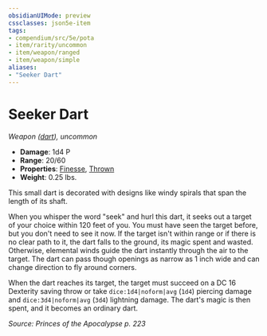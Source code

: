 ```yaml
---
obsidianUIMode: preview
cssclasses: json5e-item
tags:
- compendium/src/5e/pota
- item/rarity/uncommon
- item/weapon/ranged
- item/weapon/simple
aliases: 
- "Seeker Dart"
---
```

# Seeker Dart
*Weapon ([dart](2-Mechanics/CLI/items/dart.md)), uncommon*  

- **Damage**: 1d4 P
- **Range**: 20/60
- **Properties**: [Finesse](2-Mechanics/CLI/rules/item-properties.md#Finesse), [Thrown](2-Mechanics/CLI/rules/item-properties.md#Thrown)
- **Weight**: 0.25 lbs.

This small dart is decorated with designs like windy spirals that span the length of its shaft.

When you whisper the word "seek" and hurl this dart, it seeks out a target of your choice within 120 feet of you. You must have seen the target before, but you don't need to see it now. If the target isn't within range or if there is no clear path to it, the dart falls to the ground, its magic spent and wasted. Otherwise, elemental winds guide the dart instantly through the air to the target. The dart can pass though openings as narrow as 1 inch wide and can change direction to fly around corners.

When the dart reaches its target, the target must succeed on a DC 16 Dexterity saving throw or take `dice:1d4|noform|avg` (`1d4`) piercing damage and `dice:3d4|noform|avg` (`3d4`) lightning damage. The dart's magic is then spent, and it becomes an ordinary dart.

*Source: Princes of the Apocalypse p. 223*